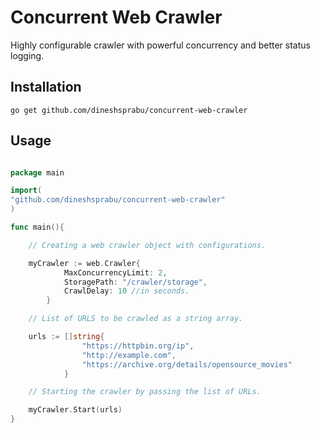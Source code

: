 # Concurrent Web Crawler

Highly configurable crawler with powerful concurrency and better status logging.

## Installation

```
go get github.com/dineshsprabu/concurrent-web-crawler

```

## Usage

```go

package main

import(
"github.com/dineshsprabu/concurrent-web-crawler"
)

func main(){

	// Creating a web crawler object with configurations.

	myCrawler := web.Crawler{ 
			MaxConcurrencyLimit: 2, 
			StoragePath: "/crawler/storage", 
			CrawlDelay: 10 //in seconds.
		}

	// List of URLS to be crawled as a string array.

	urls := []string{ 
				"https://httpbin.org/ip", 
				"http://example.com", 
				"https://archive.org/details/opensource_movies"
			}

	// Starting the crawler by passing the list of URLs.

	myCrawler.Start(urls)
}

```